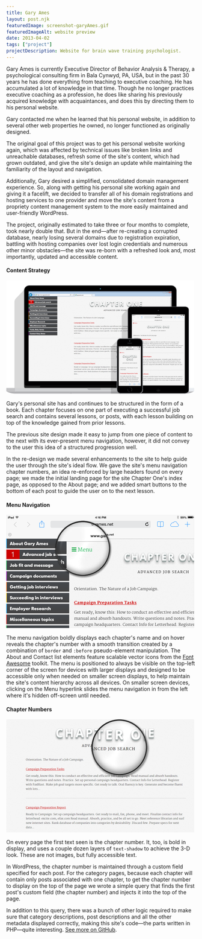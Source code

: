 ```yaml
---
title: Gary Ames
layout: post.njk
featuredImage: screenshot-garyAmes.gif
featuredImageAlt: website preview
date: 2013-04-02
tags: ["project"]
projectDescription: Website for brain wave training psychologist.
---
```


Gary Ames is currently Executive Director of Behavior Analysis & Therapy, a psychological consulting firm in Bala
Cynwyd, PA, USA, but in the past 30 years he has done everything from teaching to executive coaching. He has accumulated
a lot of knowledge in that time. Though he no longer practices executive coaching as a profession, he does like sharing
his previously acquired knowledge with acquaintances, and does this by directing them to his personal website.

Gary contacted me when he learned that his personal website, in addition to several other web properties he owned, no
longer functioned as originally designed.

The original goal of this project was to get his personal website working again, which was affected by technical issues
like broken links and unreachable databases, refresh some of the site's content, which had grown outdated, and give the
site's design an update while maintaining the familiarity of the layout and navigation.

Additionally, Gary desired a simplified, consolidated domain management experience. So, along with getting his personal
site working again and giving it a facelift, we decided to transfer all of his domain registrations and hosting services
to one provider and move the site's content from a propriety content management system to the more easily maintained and
user-friendly WordPress.

The project, originally estimated to take three or four months to complete, took nearly double that. But in the
end&mdash;after re-creating a corrupted database, nearly losing several domains due to registration expiration, battling
with hosting companies over lost login credentials and numerous other minor obstacles&mdash;the site was re-born with a
refreshed look and, most importantly, updated and accessible content.

<h4 class="mt-5 mb-3">Content Strategy</h4>

<div class="text-center"><img class="mw-100 mb-4" src="highlight-garyAmesNet-001.png" alt="Responsive design highlight"></div>

Gary's personal site has and continues to be structured in the form of a book. Each chapter focuses on one part of
executing a successful job search and contains several lessons, or posts, with each lesson building on top of the
knowledge gained from prior lessons.

The previous site design made it easy to jump from one piece of content to the next with its ever-present menu
navigation, however, it did not convey to the user this idea of a structured progression well.

In the re-design we made several enhancements to the site to help guide the user through the site's ideal flow. We gave
the site's menu navigation chapter numbers, an idea re-enforced by large headers found on every page; we made the
initial landing page for the site Chapter One's index page, as opposed to the About page; and we added smart buttons to
the bottom of each post to guide the user on to the next lesson.

<h4 class="mt-5 mb-3">Menu Navigation</h4>

<div class="text-center"><img class="mw-100 mb-4 shadow border" src="highlight-garyAmesNet-002.png" alt="Menu highlight"></div>

The menu navigation boldly displays each chapter's name and on hover reveals the chapter's number with a smooth
transition created by a combination of <code>border</code> and <code>&#58;before</code> pseudo-element manipulation. 
The About and Contact list elements feature scalable vector icons from the 
<a href="http://fortawesome.github.io/Font-Awesome/" target="_blank">Font Awesome</a> toolkit. The menu is
positioned to always be visible on the top-left corner of the screen for devices with larger displays and designed to be
accessible only when needed on smaller screen displays, to help maintain the site's content hierarchy across all
devices. On smaller screen devices, clicking on the Menu hyperlink slides the menu navigation in from the left where
it's hidden off-screen until needed.

<h4 class="mt-5 mb-3">Chapter Numbers</h4>

<div class="text-center"><img class="mw-100 mb-4 shadow border" src="highlight-garyAmesNet-003.png" alt="Chapter header highlight"></div>

On every page the first text seen is the chapter number. It, too, is bold in display, and uses a couple dozen layers
of <code>text-shadow</code> to achieve the 3-D look. These are not images, but fully accessible
text.

In WordPress, the chapter number is maintained through a custom field specified for each post. For the category pages,
because each chapter will contain only posts associated with one chapter, to get the chapter number to display on the
top of the page we wrote a simple query that finds the first post's custom field (the chapter number) and injects it
into the top of the page.

In addition to this query, there was a bunch of other logic required to make sure that category descriptions, post
descriptions and all the other metadata displayed correctly, making this site's code&mdash;the parts written in
PHP&mdash;quite
interesting. <a href="https://github.com/chasewoodford/garyames.net/blob/master/wp-content/themes/starkers-master/category.php" target="_blank">
See more on GitHub</a>.
